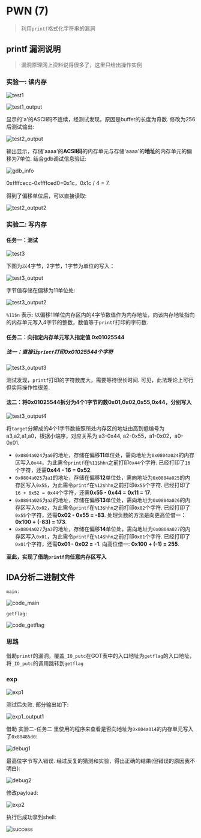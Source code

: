 # PWN (7)
> 利用`printf`格式化字符串的漏洞

## printf 漏洞说明
> 漏洞原理网上资料说得很多了，这里只给出操作实例

### 实验一: 读内存

![test1](screenshot/test1.png)


![test1_output](screenshot/test1_output.png)

显示的'a'的ASCII码不连续，经测试发现，原因是buffer的长度为奇数. 修改为256后测试输出:

![test2_output](screenshot/test2_output.png)

输出显示，存储'aaaa'的**ACSII码**的内存单元与存储'aaaa'的**地址**的内存单元的偏移为7单位. 结合gdb调试信息验证:

![gdb_info](screenshot/gdb_info.png)

0xffffcecc-0xffffced0=0x1c，0x1c / 4 = 7.

得到了偏移单位后，可以直接读取:

![test2_output2](screenshot/test2_output2.png)

### 实验二: 写内存
#### 任务一：测试

![test3](screenshot/test3.png)

下图为以4字节，2字节，1字节为单位的写入：

![test3_output](screenshot/test3_output.png)

字节值存储在偏移为11单位处:

![test3_output2](screenshot/test3_output2.png)

`%11$n` 表示: 以偏移11单位内存区内的4字节数值作为内存地址，向该内存地址指向的内存单元写入4字节的整数，数值等于`printf`打印的字符数.

#### 任务二：向指定内存单元写入指定值 0x01025544
##### 法一：直接让`printf`打印0x01025544个字符

![test3_output3](screenshot/test3_output3.png)

测试发现，`printf`打印的字符数庞大，需要等待很长时间. 可见，此法理论上可行但实际操作性很差.

#### 法二：将0x01025544拆分为4个1字节的数0x01,0x02,0x55,0x44，分别写入

![test3_output4](screenshot/test3_output4.png)

将`target`分解成的4个1字节数按照所处内存区的地址由高到低编号为a3,a2,a1,a0，根据小端序，对应关系为 a3-0x44, a2-0x55，a1-0x02，a0-0x01.

* `0x0804a024`为`a0`的地址，存储在偏移**11**单位处，需向地址为`0x0804a024`的内存区写入`0x44`，为此需令`printf`在`%11$hhn`之前打印`0x44`个字符. 已经打印了`16`个字符，还需**0x44 - 16 = 0x52**.
* `0x0804a025`为`a1`的地址，存储在偏移**12**单位处，需向地址为`0x0804a025`的内存区写入`0x55`，为此需令`printf`在`%12$hhn`之前打印`0x55`个字符. 已经打印了`16 + 0x52 = 0x44`个字符，还需**0x55 - 0x44 = 0x11 = 17**.
* `0x0804a026`为`a2`的地址，存储在偏移**13**单位处，需向地址为`0x0804a026`的内存区写入`0x02`，为此需令`printf`在`%13$hhn`之前打印`0x02`个字符. 已经打印了`0x55`个字符，还需**0x02 - 0x55 = -83**. 处理负数的方法是向更高位借一：**0x100 + (-83) = 173**.
* `0x0804a027`为`a3`的地址，存储在偏移**14**单位处，需向地址为`0x0804a027`的内存区写入`0x01`，为此需令`printf`在`%14$hhn`之前打印`0x01`个字符. 已经打印了`0x01`个字符，还需**0x01 - 0x02 = -1**. 向高位借一: **0x100 + (-1) = 255**.

**至此，实现了借助`printf`向任意内存区写入**

## IDA分析二进制文件
`main:`

![code_main](screenshot/code_main.png)

`getflag:`

![code_getflag](screenshot/code_flag.png)

### 思路
借助`printf`的漏洞，覆盖`_IO_putc`在GOT表中的入口地址为`getflag`的入口地址，将`_IO_putc`的调用跳转到`getflag`

### exp

![exp1](screenshot/exp1.png)

测试后失败. 部分输出如下:

![exp1_output1](screenshot/exp1_output1.png)

借助 实验二-任务二 里使用的程序来查看是否向地址为`0x804a014`的内存单元写入了`0x80485d0`:

![debug1](screenshot/debug1.png)

最高位字节写入错误. 经过反复的猜测和实验，得出正确的结果(但错误的原因我不明白):

![debug2](screenshot/debug2.png)

修改payload:

![exp2](screenshot/exp2.png)

执行后成功拿到shell:

![success](screenshot/success.png)

